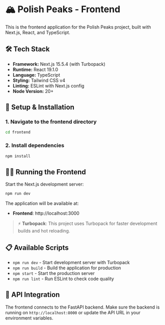 # 🏔️ Polish Peaks - Frontend

This is the frontend application for the Polish Peaks project, built with Next.js, React, and TypeScript.

## 🛠️ Tech Stack

- **Framework:** Next.js 15.5.4 (with Turbopack)
- **Runtime:** React 19.1.0
- **Language:** TypeScript
- **Styling:** Tailwind CSS v4
- **Linting:** ESLint with Next.js config
- **Node Version:** 20+

## 🚀 Setup & Installation

### 1. Navigate to the frontend directory

```bash
cd frontend
```

### 2. Install dependencies

```bash
npm install
```

## 🏃‍♂️ Running the Frontend

Start the Next.js development server:

```bash
npm run dev
```

The application will be available at:

- **Frontend**: http://localhost:3000

> ⚡ **Turbopack**: This project uses Turbopack for faster development builds and hot reloading.

## 📋 Available Scripts

- `npm run dev` - Start development server with Turbopack
- `npm run build` - Build the application for production
- `npm start` - Start the production server
- `npm run lint` - Run ESLint to check code quality

## 🔗 API Integration

The frontend connects to the FastAPI backend. Make sure the backend is running on `http://localhost:8000` or update the API URL in your environment variables.
